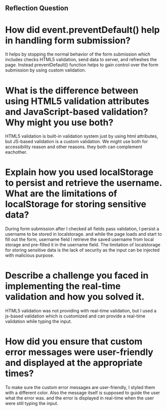 ## Reflection Question

# How did event.preventDefault() help in handling form submission?
It helps by stopping the normal behavior of the form submission which includes checks HTML5 validation, send data to server, and refreshes the page. Instead preventDefault() function helps to gain control over the form submission by using custom validation. 
# What is the difference between using HTML5 validation attributes and JavaScript-based validation? Why might you use both?
HTML5 validation is built-in validation system just by using html attributes, but JS-based validation is a custom validation. We might use both for accessibility reason and other reasons. they both can complement eachother.
# Explain how you used localStorage to persist and retrieve the username. What are the limitations of localStorage for storing sensitive data?
During form submission after I checked all fields pass validation, I persist a username to be stored in localstorage. and while the page loads and start to fill out the form, username field I retrieve the saved username from local storage and pre-filled it in the username field. The limitation of localstorage for storing sensitive data is the lack of security as the input can be injected with malicious purpose.
# Describe a challenge you faced in implementing the real-time validation and how you solved it.
HTML5 validation was not providing with real-time validation, but I used a js-based validation which is customized and can provide a real-time validation while typing the input.
# How did you ensure that custom error messages were user-friendly and displayed at the appropriate times?
To make sure the custom error messages are user-friendly, I styled them with a different color. Also the message itself is supposed to guide the user what the error was. and the error is displayed in real-time when the user were still typing the input.


